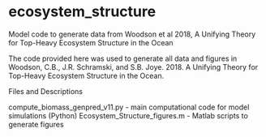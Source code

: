 # ecosystem_structure
Model code to generate data from Woodson et al 2018, A Unifying Theory for Top-Heavy Ecosystem Structure in the Ocean

The code provided here was used to generate all data and figures in Woodson, C.B., J.R. Schramski, and S.B. Joye. 2018. A Unifying Theory for Top-Heavy Ecosystem Structure in the Ocean.

Files and Descriptions

compute_biomass_genpred_v11.py - main computational code for model simulations (Python)
Ecosystem_Structure_figures.m - Matlab scripts to generate figures
